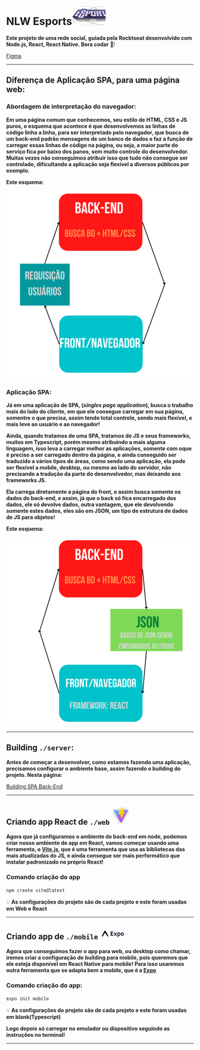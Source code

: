 # NLW Esports<img height="50" width="90" src="./assets/img/NLW_esports-logo.png">

**Este projeto de uma rede social, guiada pela Rocktseat desenvolvido com Node.js, React, React Native. Bora codar** 🚀!

[Figma](https://www.figma.com/community/file/1150897317533332617)

---

## Diferença de Aplicação SPA, para uma página web:

### Abordagem de interpretação do navegador:

**Em uma página comum que conhecemos, seu estilo de HTML, CSS e JS puros, o esquema que acontece é que desenvolvemos as linhas de código linha a linha, para ser interpretado pelo navegador, que busca de um back-end padrão mensagens de um banco de dados e faz a função de carregar essas linhas de código na página, ou seja, a maior parte do serviço fica por baixo dos panos, sem muito controle do desenvolvedor. Muitas vezes não conseguimos atribuir isso que tudo não consegue ser controlado, dificultando a aplicação seja flexível a diversos públicos por exemplo.**

**Este esquema:**

![Back-End.png](./assets/img/Back-End.png)

### Aplicação SPA:

**Já em uma aplicação de SPA, (*singles page application*), busca o trabalho mais do lado do cliente, em que ele consegue carregar em sua página, somentre o que precisa, assim tendo total controle, sendo mais flexível, e mais leve ao usuário e ao navegador!**

**Ainda, quando tratamos de uma SPA, tratamos de JS e seus frameworks, muitos em Typescript, porém mesmo atribuindo a mais alguma linguagem, isso leva a carregar melhor as aplicações, somente com oque é preciso a ser carregado dentro da página, e ainda conseguido ser traduzido a vários tipos de áreas, como sendo uma aplicação, ela pode ser flexível a mobile, desktop, ou mesmo ao lado do servidor, não precisando a tradução da parte do desenvolvedor, mas deixando aos frameworks JS.** 

**Ela carrega diretamente a página do front, e assim busca somente os dados do back-end, e assim, já que o back só fica encarregado dos dados, ele só devolve dados, outra vantagem, que ele devolvendo somente estes dados, eles são em JSON, um tipo de estrutura de dados de JS para objetos!**

**Este esquema:**

![SPA.png](./assets/img/SPA.png)

---

## Building `./server`:

**Antes de começar a desenvolver, como estamos fazendo uma aplicação, precisamos configurar o ambiente base, assim fazendo o building do projeto. Nesta página:**

[Building SPA Back-End](https://www.notion.so/Building-SPA-Back-End-17fa16f5a68f4d9189de9a6bfe2a2a17)

---

## Criando app React de `./web` <img height="50" src="./assets/img/ViteJS.png">

**Agora que já configuramos o ambiente de back-end em node, podemos criar nosso ambiente de app em React, vamos começar usando uma ferramenta, o [Vite.js](https://vitejs.dev/), que é uma ferramenta que usa as bibliotecas das mais atualizadas do JS, e ainda consegue ser mais performático que instalar padronizado no próprio React!**

### Comando criação do app

```jsx
npm create vite@latest
```

<aside>

💡 **As configurações do projeto são de cada projeto e este foram usadas em Web e React**

</aside>

---

## Criando app de `./mobile` <img height="30" src="./assets/img/expo.jpg">

**Agora que conseguimos fazer o app para web, ou desktop como chamar, iremos criar a configuração de building para mobile, pois queremos que ele esteja disponível em React Native para mobile! Para isso usaremos outra ferramenta que se adapta bem a mobile, que é a [Expo](https://expo.dev/)**

### Comando criação do app:

```jsx
expo init mobile
```

<aside>

💡 **As configurações do projeto são de cada projeto e este foram usadas em blank(Typescript)**

</aside>

**Logo depois só carregar no emulador ou dispositivo seguindo as instruções no terminal!**

---